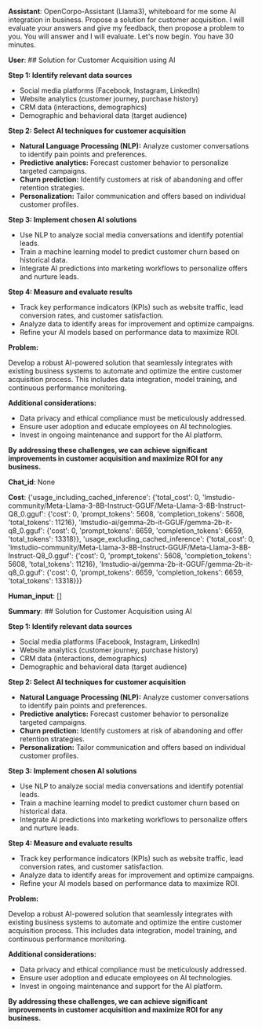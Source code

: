 **Assistant**: OpenCorpo-Assistant (Llama3), whiteboard for me some AI integration in business. Propose a solution for customer acquisition. I will evaluate your answers and give my feedback, then propose a problem to you. You will answer and I will evaluate. Let's now begin. You have 30 minutes.

**User**: ## Solution for Customer Acquisition using AI

**Step 1: Identify relevant data sources**

* Social media platforms (Facebook, Instagram, LinkedIn)
* Website analytics (customer journey, purchase history)
* CRM data (interactions, demographics)
* Demographic and behavioral data (target audience)

**Step 2: Select AI techniques for customer acquisition**

* **Natural Language Processing (NLP):** Analyze customer conversations to identify pain points and preferences.
* **Predictive analytics:** Forecast customer behavior to personalize targeted campaigns.
* **Churn prediction:** Identify customers at risk of abandoning and offer retention strategies.
* **Personalization:** Tailor communication and offers based on individual customer profiles.

**Step 3: Implement chosen AI solutions**

* Use NLP to analyze social media conversations and identify potential leads.
* Train a machine learning model to predict customer churn based on historical data.
* Integrate AI predictions into marketing workflows to personalize offers and nurture leads.

**Step 4: Measure and evaluate results**

* Track key performance indicators (KPIs) such as website traffic, lead conversion rates, and customer satisfaction.
* Analyze data to identify areas for improvement and optimize campaigns.
* Refine your AI models based on performance data to maximize ROI.

**Problem:**

Develop a robust AI-powered solution that seamlessly integrates with existing business systems to automate and optimize the entire customer acquisition process. This includes data integration, model training, and continuous performance monitoring. 

**Additional considerations:**

* Data privacy and ethical compliance must be meticulously addressed.
* Ensure user adoption and educate employees on AI technologies.
* Invest in ongoing maintenance and support for the AI platform.

**By addressing these challenges, we can achieve significant improvements in customer acquisition and maximize ROI for any business.**

**Chat_id**: None

**Cost**: {'usage_including_cached_inference': {'total_cost': 0, 'lmstudio-community/Meta-Llama-3-8B-Instruct-GGUF/Meta-Llama-3-8B-Instruct-Q8_0.gguf': {'cost': 0, 'prompt_tokens': 5608, 'completion_tokens': 5608, 'total_tokens': 11216}, 'lmstudio-ai/gemma-2b-it-GGUF/gemma-2b-it-q8_0.gguf': {'cost': 0, 'prompt_tokens': 6659, 'completion_tokens': 6659, 'total_tokens': 13318}}, 'usage_excluding_cached_inference': {'total_cost': 0, 'lmstudio-community/Meta-Llama-3-8B-Instruct-GGUF/Meta-Llama-3-8B-Instruct-Q8_0.gguf': {'cost': 0, 'prompt_tokens': 5608, 'completion_tokens': 5608, 'total_tokens': 11216}, 'lmstudio-ai/gemma-2b-it-GGUF/gemma-2b-it-q8_0.gguf': {'cost': 0, 'prompt_tokens': 6659, 'completion_tokens': 6659, 'total_tokens': 13318}}}

**Human_input**: []

**Summary**: ## Solution for Customer Acquisition using AI

**Step 1: Identify relevant data sources**

* Social media platforms (Facebook, Instagram, LinkedIn)
* Website analytics (customer journey, purchase history)
* CRM data (interactions, demographics)
* Demographic and behavioral data (target audience)

**Step 2: Select AI techniques for customer acquisition**

* **Natural Language Processing (NLP):** Analyze customer conversations to identify pain points and preferences.
* **Predictive analytics:** Forecast customer behavior to personalize targeted campaigns.
* **Churn prediction:** Identify customers at risk of abandoning and offer retention strategies.
* **Personalization:** Tailor communication and offers based on individual customer profiles.

**Step 3: Implement chosen AI solutions**

* Use NLP to analyze social media conversations and identify potential leads.
* Train a machine learning model to predict customer churn based on historical data.
* Integrate AI predictions into marketing workflows to personalize offers and nurture leads.

**Step 4: Measure and evaluate results**

* Track key performance indicators (KPIs) such as website traffic, lead conversion rates, and customer satisfaction.
* Analyze data to identify areas for improvement and optimize campaigns.
* Refine your AI models based on performance data to maximize ROI.

**Problem:**

Develop a robust AI-powered solution that seamlessly integrates with existing business systems to automate and optimize the entire customer acquisition process. This includes data integration, model training, and continuous performance monitoring. 

**Additional considerations:**

* Data privacy and ethical compliance must be meticulously addressed.
* Ensure user adoption and educate employees on AI technologies.
* Invest in ongoing maintenance and support for the AI platform.

**By addressing these challenges, we can achieve significant improvements in customer acquisition and maximize ROI for any business.**

